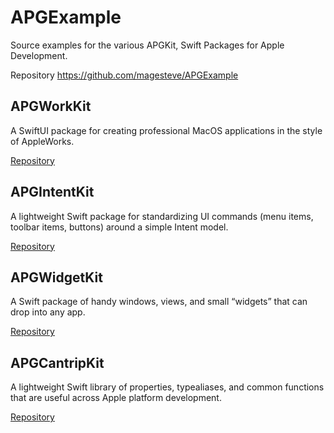 # APGExample

Source examples for the various APGKit, Swift Packages for Apple Development.

Repository https://github.com/magesteve/APGExample


## APGWorkKit

A SwiftUI package for creating professional MacOS applications in the style of AppleWorks.

[Repository](https://github.com/magesteve/APGWorkKit)


## APGIntentKit

A lightweight Swift package for standardizing UI commands (menu items, toolbar items, buttons) around a simple Intent model.

[Repository](https://github.com/magesteve/APGIntentKit)


## APGWidgetKit

A Swift package of handy windows, views, and small “widgets” that can drop into any app.

[Repository](https://github.com/magesteve/APGWidgetKit)


## APGCantripKit

A lightweight Swift library of properties, typealiases, and common functions that are useful across Apple platform development.

[Repository](https://github.com/magesteve/APGWorkKit)

